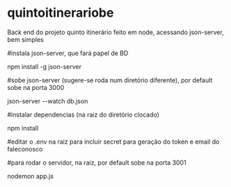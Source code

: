 # quintoitinerariobe
Back end do projeto quinto itinerário feito em node, acessando json-server, bem simples

#instala json-server, que fará papel de BD

npm install -g json-server

#sobe json-server (sugere-se roda num diretório diferente), por default sobe na porta 3000

json-server --watch db.json

#instalar dependencias (na raiz do diretório clocado)

npm install

#editar o .env na raiz para incluir secret para geração do token e email do faleconosco
 
#para rodar o servidor, na raiz, por default sobe na porta 3001

nodemon app.js
